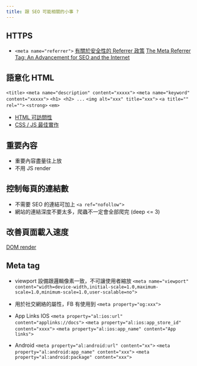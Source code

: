 ```yaml
---
title: 跟 SEO 可能相關的小事 ? 
---
```


## HTTPS
- `<meta name="referrer">`
[有關於安全性的 Referrer 政策](https://developer.mozilla.org/en-US/docs/Web/HTTP/Headers/Referrer-Policy)
[The Meta Referrer Tag: An Advancement for SEO and the Internet](https://moz.com/blog/meta-referrer-tag)


## 語意化 HTML
`<title>`
`<meta name="description" content="xxxxx">`
`<meta name="keyword" content="xxxxx">`
`<h1> <h2> ...`
`<img alt="xxx" title="xxx">`
`<a title="" rel="">`
`<strong>`
`<em>`
- [HTML 可訪問性](https://developer.mozilla.org/en-US/docs/Learn/Accessibility/HTML)
- [CSS / JS 最佳實作](https://developer.mozilla.org/en-US/docs/Learn/Accessibility/CSS_and_JavaScript)


## 重要內容
- 重要內容盡量往上放
- 不用 JS render


## 控制每頁的連結數
- 不需要 SEO 的連結可加上
`<a ref="nofollow">`
- 網站的連結深度不要太多，爬蟲不一定會全部爬完 (deep <= 3)


## 改善頁面載入速度
[DOM render](/2022/12/04/dom-render-process/)


## Meta tag

- viewport 設備跟邏輯像素一致，不可讓使用者縮放
`<meta name="viewport" content="width=device-width,initial-scale=1.0,maximum-scale=1.0,minimum-scale=1.0,user-scalable=no">`

- 用於社交網絡的屬性，FB 有使用到
`<meta property="og:xxx">`

- App Links
IOS
`<meta property="al:ios:url" content="applinks://docs">`
`<meta property="al:ios:app_store_id" content="xxxx">`
`<meta property="al:ios:app_name" content="App links">`

- Android
`<meta property="al:android:url" content="xx">`
`<meta property="al:android:app_name" content="xxx">`
`<meta property="al:android:package" content="xxx">`